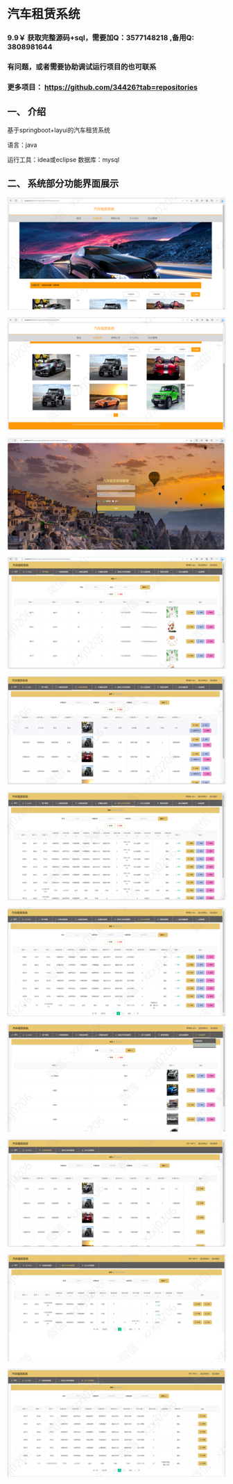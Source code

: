 # 汽车租赁系统
### 9.9￥ 获取完整源码+sql，需要加Q：3577148218 ,备用Q: 3808981644
### 有问题，或者需要协助调试运行项目的也可联系

### 更多项目： https://github.com/34426?tab=repositories

## 一、 介绍

基于springboot+layui的汽车租赁系统

语言：java

运行工具：idea或eclipse 数据库：mysql

## 二、 系统部分功能界面展示

![img_11.png](imgs/img_11.png)

![img_12.png](imgs/img_12.png)

![img_3.png](imgs/img_3.png)

![img_2.png](imgs/img_2.png)

![img_4.png](imgs/img_4.png)

![img_5.png](imgs/img_5.png)

![img_6.png](imgs/img_6.png)

![img_7.png](imgs/img_7.png)

![img_8.png](imgs/img_8.png)

![img_9.png](imgs/img_9.png)

![img_10.png](imgs/img_10.png)




